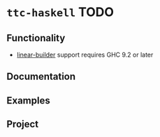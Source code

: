 # `ttc-haskell` TODO

## Functionality

* [linear-builder][] support requires GHC 9.2 or later

[linear-builder]: <https://github.com/Bodigrim/linear-builder>

## Documentation

## Examples

## Project
